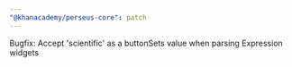 ```yaml
---
"@khanacademy/perseus-core": patch
---
```


Bugfix: Accept 'scientific' as a buttonSets value when parsing Expression widgets
